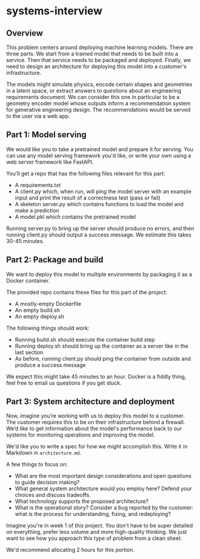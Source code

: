 # systems-interview

## Overview
This problem centers around deploying machine learning models. There are three parts. We start from a trained model that needs to be built into a service. Then that service needs to be packaged and deployed. Finally, we need to design an architecture for deploying this model into a customer's infrastructure.

The models might simulate physics, encode certain shapes and geometries in a latent space, or extract answers to questions about an engineering requirements document. We can consider this one in particular to be a geometry encoder model whose outputs inform a recommendation system for generative engineering design. The recommendations would be served to the user via a web app.

## Part 1: Model serving
We would like you to take a pretrained model and prepare it for serving. You can use any model serving framework you'd like, or write your own using a web server framework like FastAPI.

You'll get a repo that has the following files relevant for this part:
- A requirements.txt
- A client.py which, when run, will ping the model server with an example input and print the result of a correctness test (pass or fail)
- A skeleton server.py which contains functions to load the model and make a prediction
- A model.pkl which contains the pretrained model

Running server.py to bring up the server should produce no errors, and then running client.py should output a success message. We estimate this takes 30-45 minutes.

## Part 2: Package and build
We want to deploy this model to multiple environments by packaging it as a Docker container.

The provided repo contains these files for this part of the project:
- A mostly-empty Dockerfile
- An empty build.sh
- An empty deploy.sh

The following things should work:
- Running build.sh should execute the container build step
- Running deploy.sh should bring up the container as a server like in the last section
- As before, running client.py should ping the container from outside and produce a success message

We expect this might take 45 minutes to an hour. Docker is a fiddly thing, feel free to email us questions if you get stuck.

## Part 3: System architecture and deployment
Now, imagine you’re working with us to deploy this model to a customer. The customer requires this to be on their infrastructure behind a firewall. We’d like to get information about the model's performance back to our systems for monitoring operations and improving the model.

We'd like you to write a spec for how we might accomplish this. Write it in Markdown in `architecture.md`.

A few things to focus on:
- What are the most important design considerations and open questions to guide decision making?
- What general system architecture would you employ here? Defend your choices and discuss tradeoffs.
- What technology supports the proposed architecture?
- What is the operational story? Consider a bug reported by the customer: what is the process for understanding, fixing, and redeploying?

Imagine you're in week 1 of this project. You don't have to be super detailed on everything, prefer less volume and more high-quality thinking. We just want to see how you approach this type of problem from a clean sheet.

We'd recommend allocating 2 hours for this portion.
